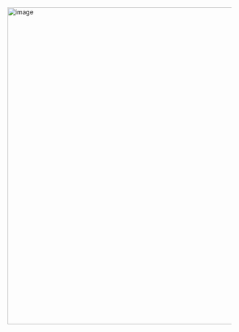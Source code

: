 <img width="771" height="712" alt="image" src="https://github.com/user-attachments/assets/b1e5d580-7932-4091-88eb-4336f2d2ee65" />

